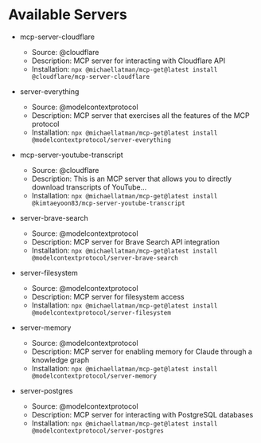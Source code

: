 # Available Servers

- mcp-server-cloudflare

  - Source: @cloudflare
  - Description: MCP server for interacting with Cloudflare API
  - Installation: `npx @michaellatman/mcp-get@latest install @cloudflare/mcp-server-cloudflare`

- server-everything

  - Source: @modelcontextprotocol
  - Description: MCP server that exercises all the features of the MCP protocol
  - Installation: `npx @michaellatman/mcp-get@latest install @modelcontextprotocol/server-everything`

- mcp-server-youtube-transcript

  - Source: @cloudflare
  - Description: This is an MCP server that allows you to directly download transcripts of YouTube...
  - Installation: `npx @michaellatman/mcp-get@latest install @kimtaeyoon83/mcp-server-youtube-transcript`

- server-brave-search

  - Source: @modelcontextprotocol
  - Description: MCP server for Brave Search API integration
  - Installation: `npx @michaellatman/mcp-get@latest install @modelcontextprotocol/server-brave-search`

- server-filesystem

  - Source: @modelcontextprotocol
  - Description: MCP server for filesystem access
  - Installation: `npx @michaellatman/mcp-get@latest install @modelcontextprotocol/server-filesystem`

- server-memory

  - Source: @modelcontextprotocol
  - Description: MCP server for enabling memory for Claude through a knowledge graph
  - Installation: `npx @michaellatman/mcp-get@latest install @modelcontextprotocol/server-memory`

- server-postgres

  - Source: @modelcontextprotocol
  - Description: MCP server for interacting with PostgreSQL databases
  - Installation: `npx @michaellatman/mcp-get@latest install @modelcontextprotocol/server-postgres`
